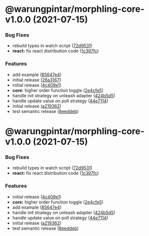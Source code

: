 # @warungpintar/morphling-core-v1.0.0 (2021-07-15)


### Bug Fixes

* rebuild types in watch script ([72d9531](https://gitlab.warungpintar.co/wartech/feature-toggle/commit/72d953109c0a3d0bd281ff385eb2f0fdbf753d6e))
* **react:** fix react distribution code ([1c397fc](https://gitlab.warungpintar.co/wartech/feature-toggle/commit/1c397fc95d13d0f93119fee8beb18ab40999859c))


### Features

* add example ([85647e4](https://gitlab.warungpintar.co/wartech/feature-toggle/commit/85647e465b23a54386bb8a8956a2c246d1985a69))
* initial release ([26a3167](https://gitlab.warungpintar.co/wartech/feature-toggle/commit/26a31674daa03678a4c7e72b2ceed50aa1cc0d85))
* initial release ([4c409e1](https://gitlab.warungpintar.co/wartech/feature-toggle/commit/4c409e137b3e12e62e495ce31e8f9abb99175699))
* **core:** higher order function toggle ([2e4cfe5](https://gitlab.warungpintar.co/wartech/feature-toggle/commit/2e4cfe526b0ec1cb73bfb4fa18084115264b69b8))
* handle init strategy on unleash adapter ([424b5d5](https://gitlab.warungpintar.co/wartech/feature-toggle/commit/424b5d51f567ba79ae3931be8c3ccf93f06beb33))
* handle update value on poll strategy ([44e7114](https://gitlab.warungpintar.co/wartech/feature-toggle/commit/44e711417d8bb9e61d3f2a7a7146fea89644add5))
* initial release ([a219362](https://gitlab.warungpintar.co/wartech/feature-toggle/commit/a219362135f41d0851f063734d3b72bc7570900e))
* test semantic release ([8eeddeb](https://gitlab.warungpintar.co/wartech/feature-toggle/commit/8eeddeb6861188e9164e3eded67e75ab730cabfd))

# @warungpintar/morphling-core-v1.0.0 (2021-07-15)


### Bug Fixes

* rebuild types in watch script ([72d9531](https://gitlab.warungpintar.co/wartech/feature-toggle/commit/72d953109c0a3d0bd281ff385eb2f0fdbf753d6e))
* **react:** fix react distribution code ([1c397fc](https://gitlab.warungpintar.co/wartech/feature-toggle/commit/1c397fc95d13d0f93119fee8beb18ab40999859c))


### Features

* initial release ([4c409e1](https://gitlab.warungpintar.co/wartech/feature-toggle/commit/4c409e137b3e12e62e495ce31e8f9abb99175699))
* **core:** higher order function toggle ([2e4cfe5](https://gitlab.warungpintar.co/wartech/feature-toggle/commit/2e4cfe526b0ec1cb73bfb4fa18084115264b69b8))
* add example ([85647e4](https://gitlab.warungpintar.co/wartech/feature-toggle/commit/85647e465b23a54386bb8a8956a2c246d1985a69))
* handle init strategy on unleash adapter ([424b5d5](https://gitlab.warungpintar.co/wartech/feature-toggle/commit/424b5d51f567ba79ae3931be8c3ccf93f06beb33))
* handle update value on poll strategy ([44e7114](https://gitlab.warungpintar.co/wartech/feature-toggle/commit/44e711417d8bb9e61d3f2a7a7146fea89644add5))
* initial release ([a219362](https://gitlab.warungpintar.co/wartech/feature-toggle/commit/a219362135f41d0851f063734d3b72bc7570900e))
* test semantic release ([8eeddeb](https://gitlab.warungpintar.co/wartech/feature-toggle/commit/8eeddeb6861188e9164e3eded67e75ab730cabfd))
